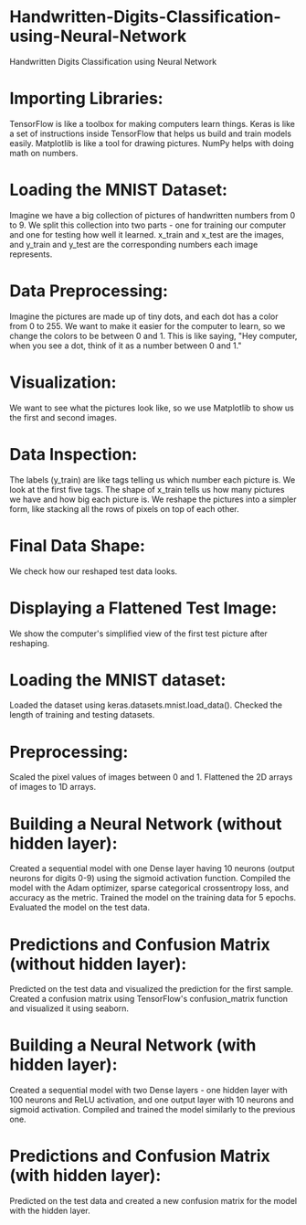 # Handwritten-Digits-Classification-using-Neural-Network
Handwritten Digits Classification using Neural Network


# Importing Libraries:

TensorFlow is like a toolbox for making computers learn things.
Keras is like a set of instructions inside TensorFlow that helps us build and train models easily.
Matplotlib is like a tool for drawing pictures.
NumPy helps with doing math on numbers.

# Loading the MNIST Dataset:

Imagine we have a big collection of pictures of handwritten numbers from 0 to 9.
We split this collection into two parts - one for training our computer and one for testing how well it learned.
x_train and x_test are the images, and y_train and y_test are the corresponding numbers each image represents.

# Data Preprocessing:

Imagine the pictures are made up of tiny dots, and each dot has a color from 0 to 255.
We want to make it easier for the computer to learn, so we change the colors to be between 0 and 1.
This is like saying, "Hey computer, when you see a dot, think of it as a number between 0 and 1."

# Visualization:

We want to see what the pictures look like, so we use Matplotlib to show us the first and second images.

# Data Inspection:

The labels (y_train) are like tags telling us which number each picture is.
We look at the first five tags.
The shape of x_train tells us how many pictures we have and how big each picture is.
We reshape the pictures into a simpler form, like stacking all the rows of pixels on top of each other.

# Final Data Shape:

We check how our reshaped test data looks.

# Displaying a Flattened Test Image:

We show the computer's simplified view of the first test picture after reshaping.

# Loading the MNIST dataset:

Loaded the dataset using keras.datasets.mnist.load_data().
Checked the length of training and testing datasets.

# Preprocessing:

Scaled the pixel values of images between 0 and 1.
Flattened the 2D arrays of images to 1D arrays.

# Building a Neural Network (without hidden layer):

Created a sequential model with one Dense layer having 10 neurons (output neurons for digits 0-9) using the sigmoid activation function.
Compiled the model with the Adam optimizer, sparse categorical crossentropy loss, and accuracy as the metric.
Trained the model on the training data for 5 epochs.
Evaluated the model on the test data.

# Predictions and Confusion Matrix (without hidden layer):

Predicted on the test data and visualized the prediction for the first sample.
Created a confusion matrix using TensorFlow's confusion_matrix function and visualized it using seaborn.

# Building a Neural Network (with hidden layer):

Created a sequential model with two Dense layers - one hidden layer with 100 neurons and ReLU activation, and one output layer with 10 neurons and sigmoid activation.
Compiled and trained the model similarly to the previous one.

# Predictions and Confusion Matrix (with hidden layer):

Predicted on the test data and created a new confusion matrix for the model with the hidden layer.

